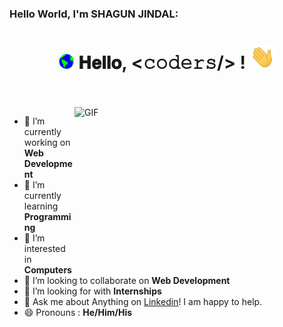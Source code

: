 ### Hello World, I'm SHAGUN JINDAL:

<h1 align="center">
  <a target="_blank">
    <img src="https://github.com/Angryl/GitHub-tutorials/blob/main/gif/Earth.gif" width="24px" style="max-width:100%;">
  </a>
  𝐇𝐞𝐥𝐥𝐨, &lt;𝚌𝚘𝚍𝚎𝚛𝚜/&gt; !
  <a target="_blank">
    <img src="https://github.com/Angryl/GitHub-tutorials/blob/main/gif/Hi.gif" width="40px" />
  </a>
</h1>

<br/>
<br/>
<a target="_blank">
  <img align="right" height="250" width="400" alt="GIF" src="https://c.tenor.com/whgQwNlVvNkAAAAi/xero-code.gif">
</a>

- 🔭 I’m currently working on **Web Development**
- 🌱 I’m currently learning **Programming**
- 👀 I’m interested in **Computers**
- 👯 I’m looking to collaborate on **Web Development**
- 🤔 I’m looking for with **Internships**
- 💬 Ask me about Anything on [Linkedin](https://www.linkedin.com/in/shagun-jindal-738456218/)! I am happy to help.
- 😄 Pronouns : **He/Him/His**


